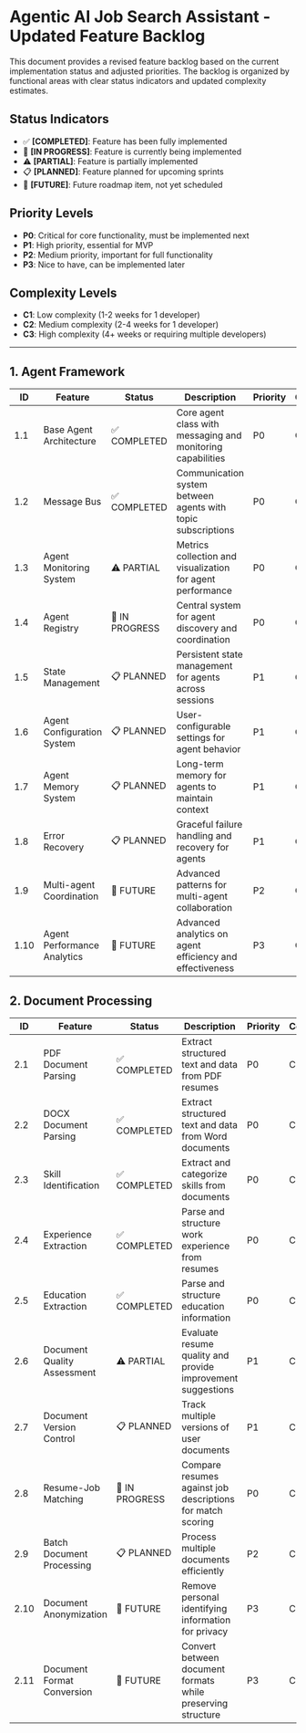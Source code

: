 # Agentic AI Job Search Assistant - Updated Feature Backlog

This document provides a revised feature backlog based on the current implementation status and adjusted priorities. The backlog is organized by functional areas with clear status indicators and updated complexity estimates.

## Status Indicators
- ✅ **[COMPLETED]**: Feature has been fully implemented
- 🔄 **[IN PROGRESS]**: Feature is currently being implemented
- ⚠️ **[PARTIAL]**: Feature is partially implemented
- 📋 **[PLANNED]**: Feature planned for upcoming sprints
- 🔮 **[FUTURE]**: Future roadmap item, not yet scheduled

## Priority Levels
- **P0**: Critical for core functionality, must be implemented next
- **P1**: High priority, essential for MVP
- **P2**: Medium priority, important for full functionality
- **P3**: Nice to have, can be implemented later

## Complexity Levels
- **C1**: Low complexity (1-2 weeks for 1 developer)
- **C2**: Medium complexity (2-4 weeks for 1 developer)
- **C3**: High complexity (4+ weeks or requiring multiple developers)

---

## 1. Agent Framework

| ID  | Feature                         | Status        | Description                                                            | Priority | Complexity | 
|-----|--------------------------------|---------------|------------------------------------------------------------------------|----------|------------|
| 1.1 | Base Agent Architecture        | ✅ COMPLETED  | Core agent class with messaging and monitoring capabilities            | P0       | C3         |
| 1.2 | Message Bus                    | ✅ COMPLETED  | Communication system between agents with topic subscriptions           | P0       | C2         |
| 1.3 | Agent Monitoring System        | ⚠️ PARTIAL    | Metrics collection and visualization for agent performance             | P0       | C2         |
| 1.4 | Agent Registry                 | 🔄 IN PROGRESS| Central system for agent discovery and coordination                    | P0       | C2         |
| 1.5 | State Management               | 📋 PLANNED    | Persistent state management for agents across sessions                 | P1       | C2         |
| 1.6 | Agent Configuration System     | 📋 PLANNED    | User-configurable settings for agent behavior                          | P1       | C1         |
| 1.7 | Agent Memory System            | 📋 PLANNED    | Long-term memory for agents to maintain context                        | P1       | C3         |
| 1.8 | Error Recovery                 | 📋 PLANNED    | Graceful failure handling and recovery for agents                      | P1       | C2         |
| 1.9 | Multi-agent Coordination       | 🔮 FUTURE     | Advanced patterns for multi-agent collaboration                        | P2       | C3         |
| 1.10| Agent Performance Analytics    | 🔮 FUTURE     | Advanced analytics on agent efficiency and effectiveness               | P3       | C2         |

## 2. Document Processing

| ID  | Feature                          | Status        | Description                                                           | Priority | Complexity |
|-----|----------------------------------|---------------|-----------------------------------------------------------------------|----------|------------|
| 2.1 | PDF Document Parsing             | ✅ COMPLETED  | Extract structured text and data from PDF resumes                     | P0       | C2         |
| 2.2 | DOCX Document Parsing            | ✅ COMPLETED  | Extract structured text and data from Word documents                  | P0       | C2         |
| 2.3 | Skill Identification             | ✅ COMPLETED  | Extract and categorize skills from documents                          | P0       | C2         |
| 2.4 | Experience Extraction            | ✅ COMPLETED  | Parse and structure work experience from resumes                      | P0       | C2         |
| 2.5 | Education Extraction             | ✅ COMPLETED  | Parse and structure education information                             | P0       | C1         |
| 2.6 | Document Quality Assessment      | ⚠️ PARTIAL    | Evaluate resume quality and provide improvement suggestions           | P1       | C2         |
| 2.7 | Document Version Control         | 📋 PLANNED    | Track multiple versions of user documents                             | P1       | C2         |
| 2.8 | Resume-Job Matching              | 🔄 IN PROGRESS| Compare resumes against job descriptions for match scoring            | P0       | C3         |
| 2.9 | Batch Document Processing        | 📋 PLANNED    | Process multiple documents efficiently                                | P2       | C2         |
| 2.10| Document Anonymization           | 🔮 FUTURE     | Remove personal identifying information for privacy                   | P3       | C1         |
| 2.11| Document Format Conversion       | 🔮 FUTURE     | Convert between document formats while preserving structure           | P3       | C2         |
